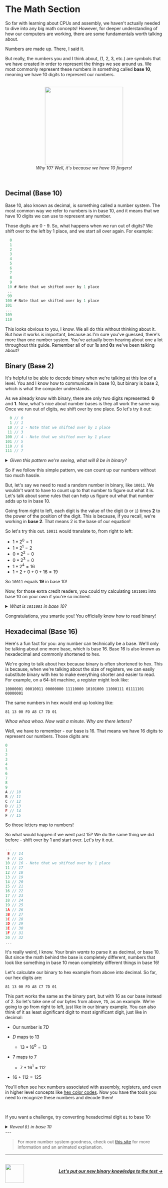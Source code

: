 # The Math Section

So far with learning about CPUs and assembly, we haven't actually needed to dive into any big math concepts! However, for deeper understanding of how our computers are working, there are some fundamentals worth talking about.

Numbers are made up. There, I said it.

But really, the numbers you and I think about, (1, 2, 3, etc.) are symbols that we have created in order to represent the things we see around us. We most commonly represent these numbers in something called **base 10**, meaning we have 10 digits to represent our numbers.

<p align="center">
  <br />
  <img height="250" src="https://img2.annthegran.com/stockdesign/xlarge/grand_slam_designs/tim215.jpg">
  <br />
  <span>
    <em>
      Why 10? Well, it's because we have 10 fingers!
    </em>
  </span>
</p>
<br />

## Decimal (Base 10)

Base 10, also known as decimal, is something called a number system. The most common way we refer to numbers is in base 10, and it means that we have 10 digits we can use to represent any number.

Those digits are 0 - 9. So, what happens when we run out of digits? We shift over to the left by 1 place, and we start all over again. For example:
```js
  0
  1
  2
  3
  4
  5
  6
  7
  8
  9
 10 # Note that we shifted over by 1 place
 ..
 99
100 # Note that we shifted over by 1 place
101
...
109
110
```

This looks obvious to you, I know. We all do this without thinking about it. But how it works is important, because as I'm sure you've guessed, there's more than one number system. You've actually been hearing about one a lot throughout this guide. Remember all of our **1**s and **0**s we've been talking about?

## Binary (Base 2)

It's helpful to be able to decode binary when we're talking at this low of a level. You and I know how to communicate in base 10, but binary is base 2, which is what the computer understands.

As we already know with binary, there are only two digits represented: **0** and **1**. Now, what's nice about number bases is they all work the same way. Once we run out of digits, we shift over by one place. So let's try it out:

```js
  0 // 0
  1 // 1
 10 // 2 - Note that we shifted over by 1 place
 11 // 3
100 // 4 - Note that we shifted over by 1 place
101 // 5
110 // 6
111 // 7
```

<details>
<summary><i>Given this pattern we're seeing, what will 8 be in binary?</i></summary>
<br />
<i>Since we've run out of digits to use, we have to shift 1 place over. 8 in binary is `1000`.</i>
</details>

So if we follow this simple pattern, we can count up our numbers without too much hassle.

But, let's say we need to read a random number in binary, like `10011`. We wouldn't want to have to count up to that number to figure out what it is. Let's talk about some rules that can help us figure out what that number adds up to in base 10.

Going from right to left, each digit is the value of the digit (`0` or `1`) times **2** to the power of the position of the digit. This is because, if you recall, we're working in **base 2**. That means 2 is the base of our equation!

So let's try this out. `10011` would translate to, from right to left:

- $1 * 2^0 = 1$
- $1 * 2^1 = 2$
- $0 * 2^2 = 0$
- $0 * 2^3 = 0$
- $1 * 2^4 = 16$
- $1 + 2 + 0 + 0 + 16 = 19$

So `10011` equals **19** in base 10!

Now, for those extra credit readers, you could try calculating `1011001` into base 10 on your own if you're so inclined.

<details>
<summary><i>What is <code>1011001</code> in base 10?</i></summary>
<br />
<i>
As a reminder, we're calculating from right to left.

- $1 * 2^0 = 1$
- $0 * 2^1 = 0$
- $0 * 2^2 = 0$
- $1 * 2^3 = 8$
- $1 * 2^4 = 16$
- $0 * 2^5 = 0$
- $1 * 2^6 = 64$
- $1 + 0 + 0 + 8 + 16 + 0 + 64 = 89$

So `1011001` is 89 in base 10.
</i>
</details>

Congratulations, you smartie you! You officially know how to read binary!

## Hexadecimal (Base 16)

Here's a fun fact for you: any number can technically be a base. We'll only be talking about one more base, which is base 16. Base 16 is also known as hexadecimal and commonly shortened to hex.

We're going to talk about hex because binary is often shortened to hex. This is because, when we're talking about the size of registers, we can easily substitute binary with hex to make everything shorter and easier to read. For example, on a 64-bit machine, a register might look like:

```
10000001 00010011 00000000 11110000 10101000 11000111 01111101 00000001
```

The same numbers in hex would end up looking like:

```
81 13 00 FO A8 C7 7D 01
```

_Whoa whoa whoa. Now wait a minute. Why are there letters?_

Well, we have to remember - our base is 16. That means we have 16 digits to represent our numbers. Those digits are:

```js
0
1
2
3
4
5
6
7
8
9
A // 10
B // 11
C // 12
D // 13
E // 14
F // 15
```

So those letters map to numbers!

So what would happen if we went past 15? We do the same thing we did before - shift over by 1 and start over. Let's try it out.

```js
...
 E // 14
 F // 15
10 // 16 - Note that we shifted over by 1 place
11 // 17
12 // 18
13 // 19
14 // 20
15 // 21
16 // 22
17 // 23
18 // 24
19 // 25
1A // 26
1B // 27
1C // 28
1D // 29
1E // 30
1F // 31
20 // 32
...
```

It's really weird, I know. Your brain _wants_ to parse it as decimal, or base 10. But since the math behind the base is completely different, numbers that look like something in base 10 mean completely different things in base 16!

Let's calculate our binary to hex example from above into decimal. So far, our hex digits are:

```
81 13 00 FO A8 C7 7D 01
```

This part works the same as the binary part, but with 16 as our base instead of 2. So let's take one of our bytes from above, `7D`, as an example. We're going to go from right to left, just like in our binary example. You can also think of it as least significant digit to most significant digit, just like in decimal:

- Our number is $7D$

- $D$ maps to $13$
  - $13 * 16^0 = 13$
- $7$ maps to $7$
  - $7 * 16^1 = 112$
- $16 + 112 = 125$

You'll often see hex numbers associated with assembly, registers, and even in higher level concepts like [hex color codes](https://www.color-hex.com/). Now you have the tools you need to recognize these numbers and decode them!

<br />

If you want a challenge, try converting hexadecimal digit `B1` to base 10:

<details>
<summary><i>Reveal <code>B1</code> in base 10</i></summary>
<br />
<i>

As a reminder, we're calculating from right to left.

B = 11

- $1 * 16^0 = 1$
- $11 * 16^1 = 176$
- $1 + 176 = 177$

So `B1` is 89 in base 10.
</i>
</details>
---

> For more number system goodness, check out [this site](https://www.mathsisfun.com/binary-number-system.html) for more information and an animated explanation.

---

<br />

<a href="/guide/writing-code/uppercaser.md">
  <picture>
    <source media="(prefers-color-scheme: dark)" srcset="https://cloud-5aq8uo1rv-hack-club-bot.vercel.app/0backd.png">
    <img align="left" width="60" src="https://cloud-5v3nvbscw-hack-club-bot.vercel.app/0backl.png" />
  </picture>
</a>

<p align="right">
  <em>
    <b>
      <a href="/guide/math/boolean-logic.md">
        Let's put our new binary knowledge to the test →
      </a>
    </b>
  </em>
</p>
